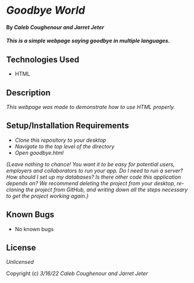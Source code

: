 # _Goodbye World_

#### By _**Caleb Coughenour and Jarret Jeter**_

#### _This is a simple webpage saying goodbye in multiple languages._

## Technologies Used

* HTML

## Description

_This webpage was made to demonstrate how to use HTML properly._

## Setup/Installation Requirements

* _Clone this repository to your desktop_
* _Navigate to the top level of the directory_
* _Open goodbye.html_

_{Leave nothing to chance! You want it to be easy for potential users, employers and collaborators to run your app. Do I need to run a server? How should I set up my databases? Is there other code this application depends on? We recommend deleting the project from your desktop, re-cloning the project from GitHub, and writing down all the steps necessary to get the project working again.}_

## Known Bugs

* No known bugs

## License

_Unlicensed_

Copyright (c) _3/16/22_ _Caleb Coughenour and Jarret Jeter_
